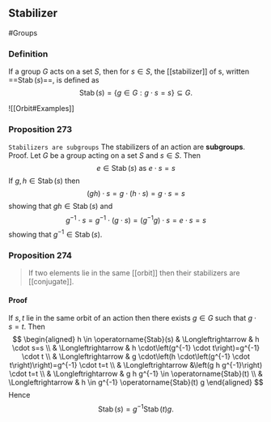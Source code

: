 ## Stabilizer
#Groups 

### Definition
If a group $G$ acts on a set $S$, then for $s\in S$, the [[stabilizer]] of s, written ==$\operatorname{Stab}(s)$==, is defined as
$$
\operatorname{Stab}(s)=\{g \in G: g \cdot s=s\} \subseteq G.
$$

![[Orbit#Examples]]

### Proposition 273
`Stabilizers are subgroups`
The stabilizers of an action are **subgroups**.
Proof. Let $G$ be a group acting on a set $S$ and $s \in S$. Then
$$
e \in \operatorname{Stab}(s) \text { as } e \cdot s=s
$$
If $g, h \in \operatorname{Stab}(s)$ then
$$
(g h) \cdot s=g \cdot(h \cdot s)=g \cdot s=s
$$
showing that $g h \in \operatorname{Stab}(s)$ and
$$
g^{-1} \cdot s=g^{-1} \cdot(g \cdot s)=\left(g^{-1} g\right) \cdot s=e \cdot s=s
$$
showing that $g^{-1} \in \operatorname{Stab}(s)$.

### Proposition 274
>If two elements lie in the same [[orbit]] then their stabilizers are [[conjugate]].

#### Proof
If $s, t$ lie in the same orbit of an action then there exists $g \in G$ such that $g \cdot s=t$. Then
$$
\begin{aligned}
h \in \operatorname{Stab}(s) & \Longleftrightarrow & h \cdot s=s \\
& \Longleftrightarrow & h \cdot\left(g^{-1} \cdot t\right)=g^{-1} \cdot t \\
& \Longleftrightarrow & g \cdot\left(h \cdot\left(g^{-1} \cdot t\right)\right)=g^{-1} \cdot t=t \\
& \Longleftrightarrow &\left(g h g^{-1}\right) \cdot t=t \\
& \Longleftrightarrow & g h g^{-1} \in \operatorname{Stab}(t) \\
& \Longleftrightarrow & h \in g^{-1} \operatorname{Stab}(t) g
\end{aligned}
$$
Hence
$$
\operatorname{Stab}(s)=g^{-1} \operatorname{Stab}(t) g.
$$